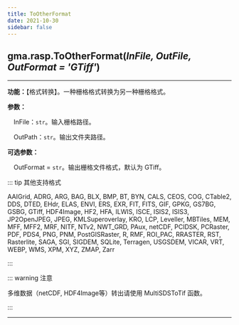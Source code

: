 ```yaml
---
title: ToOtherFormat
date: 2021-10-30
sidebar: false
---
```


## gma.rasp.**ToOtherFormat**(*InFile, OutFile, OutFormat = 'GTiff'*)

---

**功能：**【格式转换】。一种栅格格式转换为另一种栅格格式。

**参数：** 

&emsp;InFile：`str`。输入栅格路径。

&emsp;OutPath：`str`。输出文件夹路径。

**可选参数：**

&emsp;OutFormat  = `str`。输出栅格文件格式，默认为 GTiff。

::: tip 其他支持格式

AAIGrid, ADRG, ARG, BAG, BLX, BMP, BT, BYN, CALS, CEOS, COG, CTable2, DDS, DTED, EHdr, ELAS, ENVI, ERS, EXR, FIT, FITS, GIF, GPKG, GS7BG, GSBG, GTiff, HDF4Image, HF2, HFA, ILWIS, ISCE, ISIS2, ISIS3, JP2OpenJPEG, JPEG, KMLSuperoverlay, KRO, LCP, Leveller, MBTiles, MEM, MFF, MFF2, MRF, NITF, NTv2, NWT_GRD, PAux, netCDF, PCIDSK, PCRaster, PDF, PDS4, PNG, PNM, PostGISRaster, R, RMF, ROI_PAC, RRASTER, RST, Rasterlite, SAGA, SGI, SIGDEM, SQLite, Terragen, USGSDEM, VICAR, VRT, WEBP, WMS, XPM, XYZ, ZMAP, Zarr

:::

::: warning 注意

多维数据（netCDF, HDF4Image等）转出请使用 MultiSDSToTif 函数。

:::

---

